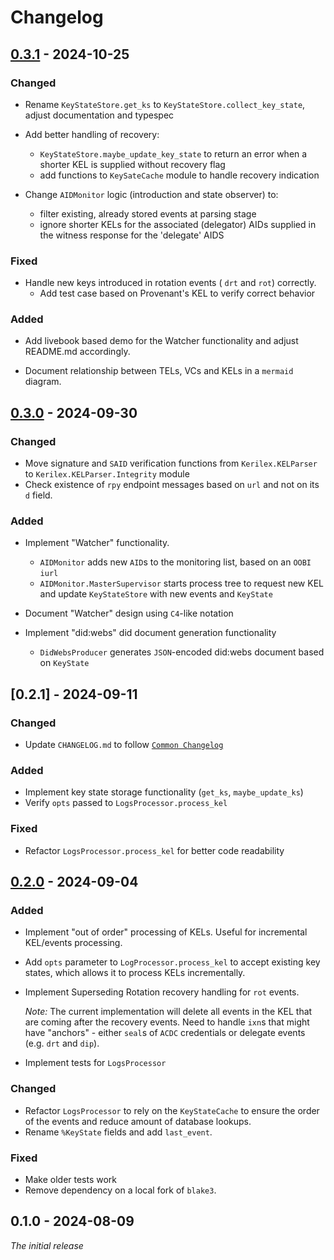 # Changelog
## [0.3.1] - 2024-10-25

### Changed

- Rename `KeyStateStore.get_ks` to `KeyStateStore.collect_key_state`, adjust documentation and typespec

- Add better handling of recovery:
    - `KeyStateStore.maybe_update_key_state` to return an error when a shorter KEL is supplied without recovery flag
    - add functions to `KeySateCache` module to handle recovery indication

- Change `AIDMonitor` logic (introduction and state observer) to:
    - filter existing, already stored events at parsing stage
    - ignore shorter KELs for the associated (delegator) AIDs supplied in the witness response for the 'delegate' AIDS

### Fixed

- Handle new keys introduced in rotation events ( `drt` and `rot`) correctly. 
    - Add test case based on Provenant's KEL to verify correct behavior

### Added

- Add livebook based demo for the Watcher functionality and adjust README.md accordingly.

- Document relationship between TELs, VCs and KELs in a `mermaid` diagram.

[0.3.1]: https://github.com/VasiliyS/kerilex/releases/tag/0.3.1

## [0.3.0] - 2024-09-30

### Changed 

- Move signature and `SAID` verification functions from `Kerilex.KELParser` to `Kerilex.KELParser.Integrity` module
- Check existence of `rpy` endpoint messages based on `url` and not on its `d` field.

### Added

- Implement "Watcher" functionality. 
    - `AIDMonitor` adds new `AID`s to the monitoring list, based on an `OOBI` `iurl`
    - `AIDMonitor.MasterSupervisor` starts process tree to request new KEL and update `KeyStateStore` with new events and `KeyState`
    
- Document "Watcher" design using `C4`-like notation

- Implement "did:webs" did document generation functionality
    - `DidWebsProducer` generates `JSON`-encoded did:webs document based on `KeyState`

[0.3.0]: https://github.com/VasiliyS/kerilex/releases/tag/0.3.0

## [0.2.1] - 2024-09-11

### Changed

- Update `CHANGELOG.md` to follow [`Common Changelog`](https://common-changelog.org)

### Added

- Implement key state storage functionality (`get_ks`, `maybe_update_ks`)
- Verify `opts` passed to `LogsProcessor.process_kel`

### Fixed

- Refactor `LogsProcessor.process_kel` for better code readability

## [0.2.0] - 2024-09-04

### Added

- Implement "out of order" processing of KELs. Useful for incremental KEL/events processing.

- Add `opts` parameter to `LogProcessor.process_kel` to accept existing key states, which allows it to process KELs incrementally.

- Implement Superseding Rotation recovery handling for `rot` events. 

    _Note:_ The current implementation will delete all events in the KEL that are coming after the recovery events. 
Need to handle `ixn`s that might have "anchors" - either `seal`s of `ACDC` credentials or delegate events (e.g. `drt` and `dip`).

- Implement tests for `LogsProcessor`

### Changed

- Refactor `LogsProcessor` to rely on the `KeyStateCache` to ensure the order of the events and reduce amount of database lookups.
- Rename `%KeyState` fields and add `last_event`.

### Fixed

- Make older tests work
- Remove dependency on a local fork of `blake3`.

[0.2.0]: https://github.com/VasiliyS/kerilex/releases/tag/0.2.0

## 0.1.0 - 2024-08-09

 _The initial release_
